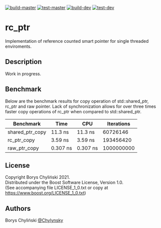 [![build-master](https://github.com/Chylynsky/rc_ptr/actions/workflows/build-master.yml/badge.svg)](https://github.com/Chylynsky/rc_ptr/actions/workflows/build-master.yml) [![test-master](https://github.com/Chylynsky/rc_ptr/actions/workflows/test-master.yml/badge.svg)](https://github.com/Chylynsky/rc_ptr/actions/workflows/test-master.yml) [![build-dev](https://github.com/Chylynsky/rc_ptr/actions/workflows/build-dev.yml/badge.svg)](https://github.com/Chylynsky/rc_ptr/actions/workflows/build-dev.yml) [![test-dev](https://github.com/Chylynsky/rc_ptr/actions/workflows/test-dev.yml/badge.svg)](https://github.com/Chylynsky/rc_ptr/actions/workflows/test-dev.yml)


# rc_ptr

Implementation of reference counted smart pointer for single threaded enviroments.

## Description

Work in progress.

## Benchmark

Below are the benchmark results for copy operation of std::shared_ptr, rc_ptr and raw pointer. Lack of synchronization allows for over three times faster copy operations of rc_ptr when compared to std::shared_ptr.

Benchmark | Time | CPU | Iterations  
----------|------|-----|-----------
shared_ptr_copy | 11.3 ns | 11.3 ns | 60726146  
rc_ptr_copy | 3.59 ns | 3.59 ns | 193456420  
raw_ptr_copy | 0.307 ns | 0.307 ns | 1000000000  

## License

Copyright Borys Chyliński 2021.  
Distributed under the Boost Software License, Version 1.0.  
(See accompanying file LICENSE_1_0.txt or copy at https://www.boost.org/LICENSE_1_0.txt)  

## Authors

Borys Chyliński
[@Chylynsky](https://github.com/Chylynsky)
